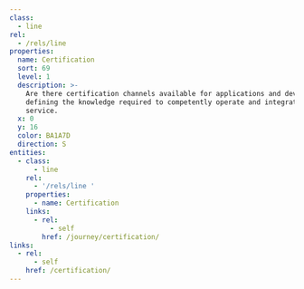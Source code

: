 ```yaml
---
class:
  - line
rel:
  - /rels/line
properties:
  name: Certification
  sort: 69
  level: 1
  description: >-
    Are there certification channels available for applications and developers,
    defining the knowledge required to competently operate and integrate a
    service.
  x: 0
  y: 16
  color: BA1A7D
  direction: S        
entities:
  - class:
      - line
    rel:
      - '/rels/line '
    properties:
      - name: Certification
    links:
      - rel:
          - self
        href: /journey/certification/
links:
  - rel:
      - self
    href: /certification/
---
```

